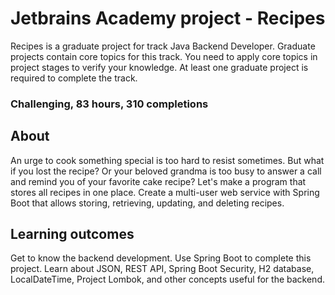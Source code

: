 # Jetbrains Academy project - Recipes

Recipes is a graduate project for track Java Backend Developer.
Graduate projects contain core topics for this track. You need to apply core topics in project stages to verify your knowledge. At least one graduate project is required to complete the track.


### Challenging, 83 hours, 310 completions


## About
An urge to cook something special is too hard to resist sometimes. But what if you lost the recipe? Or your beloved grandma is too busy to answer a call and remind you of your favorite cake recipe? Let's make a program that stores all recipes in one place. Create a multi-user web service with Spring Boot that allows storing, retrieving, updating, and deleting recipes.

## Learning outcomes
Get to know the backend development. Use Spring Boot to complete this project. Learn about JSON, REST API, Spring Boot Security, H2 database, LocalDateTime, Project Lombok, and other concepts useful for the backend.
